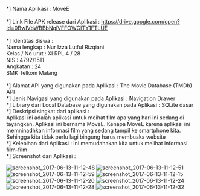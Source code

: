 
*] Nama Aplikasi : MoveE <br><br>
*] Link File APK release dari Aplikasi : https://drive.google.com/open?id=0BwIVbWBBbNgiVFFOWGlTY1FTLUE <br><br>
*] Identitas Siswa : <br>
Nama lengkap : Nur Izza Lutful Rizqiani <br>
Kelas / No urut : XI RPL 4 / 28 <br>
NIS : 4792/1511 <br>
Angkatan : 24 <br>
SMK Telkom Malang <br><br>
*] Alamat API yang digunakan pada Aplikasi : The Movie Database (TMDb) API <br>
*] Jenis Navigasi yang digunakan pada Aplikasi : Navigation Drawer <br>
*] Library dari Local Database yang digunakan pada Aplikasi : SQLite dasar
*] Deskripsi singkat dari aplikasi :<br> Aplikasi ini adalah aplikasi untuk meihat film apa yang hari ini sedang di tayangkan. Aplikasi ini bernama MoveE. Kenapa MoveE karena aplikasi ini memninadhkan informasi film yang sedang tampil ke smartphone kita. Sehingga kita tidak perlu lagi bingung harus membuaka website<br>
*] Kelebihan dari Aplikasi : Ini memudahakan kita untuk melihat informasi film-film<br>
*] Screenshot dari Aplikasi :<br>

![screenshot_2017-06-13-11-12-48](https://user-images.githubusercontent.com/22131898/27065746-66ea9066-5029-11e7-8099-ca94facb4e83.png)
![screenshot_2017-06-13-11-12-51](https://user-images.githubusercontent.com/22131898/27065745-66e836fe-5029-11e7-849d-4b1af41e83ea.png)
![screenshot_2017-06-13-11-12-59](https://user-images.githubusercontent.com/22131898/27065747-66ed3294-5029-11e7-95ac-38d3bc3a29a7.png)
![screenshot_2017-06-13-11-12-15](https://user-images.githubusercontent.com/22131898/27065748-66ff196e-5029-11e7-8738-3fba86858934.png)
![screenshot_2017-06-13-11-12-20](https://user-images.githubusercontent.com/22131898/27065749-671e8e8e-5029-11e7-868e-2ad95407272b.png)
![screenshot_2017-06-13-11-12-24](https://user-images.githubusercontent.com/22131898/27065750-67287476-5029-11e7-93f1-1468da9728e5.png)
![screenshot_2017-06-13-11-12-28](https://user-images.githubusercontent.com/22131898/27065751-6733d9d8-5029-11e7-83a9-f103c1d61663.png)
![screenshot_2017-06-13-11-12-32](https://user-images.githubusercontent.com/22131898/27065752-6737f14e-5029-11e7-9e49-231252485bc2.png)








